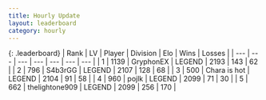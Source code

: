 ```yaml
---
title: Hourly Update
layout: leaderboard
category: hourly
---
```


{: .leaderboard}
| Rank | LV | Player | Division | Elo | Wins | Losses |
| --- | --- | --- | --- | --- | --- | --- |
| <span data-change="0">1</span> | 1139 | <span title="ID: 315148">GryphonEX</span> | LEGEND | <span data-change="13">2193</span> | <span data-change="2">143</span> | <span data-change="0">62</span> |
| <span data-change="0">2</span> | 796 | <span title="ID: 166888">S4b3rGG</span> | LEGEND | <span data-change="-5">2107</span> | <span data-change="2">128</span> | <span data-change="2">68</span> |
| <span data-change="0">3</span> | 500 | <span title="ID: 382502">Chara is hot</span> | LEGEND | <span data-change="0">2104</span> | <span data-change="0">91</span> | <span data-change="0">58</span> |
| <span data-change="0">4</span> | 960 | <span title="ID: 4783">pojlk</span> | LEGEND | <span data-change="15">2099</span> | <span data-change="5">71</span> | <span data-change="2">30</span> |
| <span data-change="4">5</span> | 662 | <span title="ID: 562775">thelightone909</span> | LEGEND | <span data-change="31">2099</span> | <span data-change="5">256</span> | <span data-change="0">170</span> |